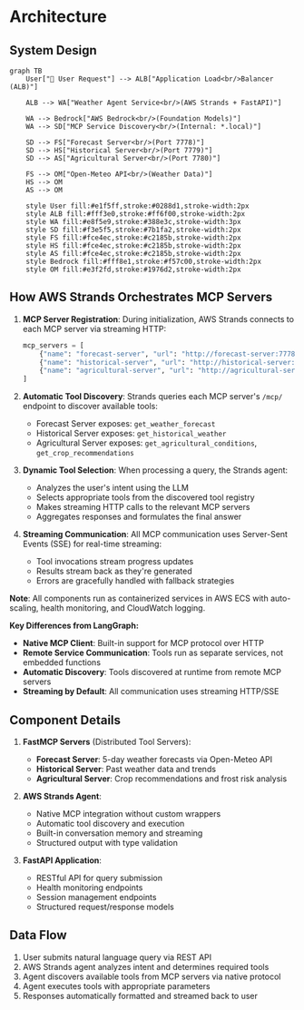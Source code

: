 # Architecture

## System Design

```mermaid
graph TB
    User["👤 User Request"] --> ALB["Application Load<br/>Balancer (ALB)"]
    
    ALB --> WA["Weather Agent Service<br/>(AWS Strands + FastAPI)"]
    
    WA --> Bedrock["AWS Bedrock<br/>(Foundation Models)"]
    WA --> SD["MCP Service Discovery<br/>(Internal: *.local)"]
    
    SD --> FS["Forecast Server<br/>(Port 7778)"]
    SD --> HS["Historical Server<br/>(Port 7779)"]
    SD --> AS["Agricultural Server<br/>(Port 7780)"]
    
    FS --> OM["Open-Meteo API<br/>(Weather Data)"]
    HS --> OM
    AS --> OM
    
    style User fill:#e1f5ff,stroke:#0288d1,stroke-width:2px
    style ALB fill:#fff3e0,stroke:#ff6f00,stroke-width:2px
    style WA fill:#e8f5e9,stroke:#388e3c,stroke-width:3px
    style SD fill:#f3e5f5,stroke:#7b1fa2,stroke-width:2px
    style FS fill:#fce4ec,stroke:#c2185b,stroke-width:2px
    style HS fill:#fce4ec,stroke:#c2185b,stroke-width:2px
    style AS fill:#fce4ec,stroke:#c2185b,stroke-width:2px
    style Bedrock fill:#fff8e1,stroke:#f57c00,stroke-width:2px
    style OM fill:#e3f2fd,stroke:#1976d2,stroke-width:2px
```

## How AWS Strands Orchestrates MCP Servers

1. **MCP Server Registration**: During initialization, AWS Strands connects to each MCP server via streaming HTTP:
   ```python
   mcp_servers = [
       {"name": "forecast-server", "url": "http://forecast-server:7778/mcp/"},
       {"name": "historical-server", "url": "http://historical-server:7779/mcp/"},
       {"name": "agricultural-server", "url": "http://agricultural-server:7780/mcp/"}
   ]
   ```

2. **Automatic Tool Discovery**: Strands queries each MCP server's `/mcp/` endpoint to discover available tools:
   - Forecast Server exposes: `get_weather_forecast`
   - Historical Server exposes: `get_historical_weather`
   - Agricultural Server exposes: `get_agricultural_conditions`, `get_crop_recommendations`

3. **Dynamic Tool Selection**: When processing a query, the Strands agent:
   - Analyzes the user's intent using the LLM
   - Selects appropriate tools from the discovered tool registry
   - Makes streaming HTTP calls to the relevant MCP servers
   - Aggregates responses and formulates the final answer

4. **Streaming Communication**: All MCP communication uses Server-Sent Events (SSE) for real-time streaming:
   - Tool invocations stream progress updates
   - Results stream back as they're generated
   - Errors are gracefully handled with fallback strategies

**Note**: All components run as containerized services in AWS ECS with auto-scaling, health monitoring, and CloudWatch logging.

**Key Differences from LangGraph:**
- **Native MCP Client**: Built-in support for MCP protocol over HTTP
- **Remote Service Communication**: Tools run as separate services, not embedded functions
- **Automatic Discovery**: Tools discovered at runtime from remote MCP servers
- **Streaming by Default**: All communication uses streaming HTTP/SSE

## Component Details

1. **FastMCP Servers** (Distributed Tool Servers):
   - **Forecast Server**: 5-day weather forecasts via Open-Meteo API
   - **Historical Server**: Past weather data and trends
   - **Agricultural Server**: Crop recommendations and frost risk analysis

2. **AWS Strands Agent**:
   - Native MCP integration without custom wrappers
   - Automatic tool discovery and execution
   - Built-in conversation memory and streaming
   - Structured output with type validation

3. **FastAPI Application**:
   - RESTful API for query submission
   - Health monitoring endpoints
   - Session management endpoints
   - Structured request/response models

## Data Flow

1. User submits natural language query via REST API
2. AWS Strands agent analyzes intent and determines required tools
3. Agent discovers available tools from MCP servers via native protocol
4. Agent executes tools with appropriate parameters
5. Responses automatically formatted and streamed back to user